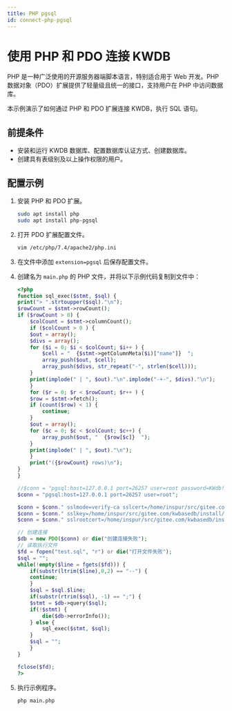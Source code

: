 ```yaml
---
title: PHP pgsql
id: connect-php-pgsql
---
```


# 使用 PHP 和 PDO 连接 KWDB

PHP 是一种广泛使用的开源服务器端脚本语言，特别适合用于 Web 开发。PHP 数据对象（PDO）扩展提供了轻量级且统一的接口，支持用户在 PHP 中访问数据库。

本示例演示了如何通过 PHP 和 PDO 扩展连接 KWDB，执行 SQL 语句。

## 前提条件

- 安装和运行 KWDB 数据库、配置数据库认证方式、创建数据库。
- 创建具有表级别及以上操作权限的用户。

## 配置示例

1. 安装 PHP 和 PDO 扩展。

    ```bash
    sudo apt install php
    sudo apt install php-pgsql
    ```

2. 打开 PDO 扩展配置文件。

    ```bash
    vim /etc/php/7.4/apache2/php.ini
    ```

3. 在文件中添加 `extension=pgsql` 后保存配置文件。

4. 创建名为 `main.php` 的 PHP 文件，并将以下示例代码复制到文件中：

    ```php
    <?php
    function sql_exec($stmt, $sql) {
    print("> ".strtoupper($sql)."\n");
    $rowCount = $stmt->rowCount();
    if ($rowCount > 0) {
        $colCount = $stmt->columnCount();
        if ($colCount > 0 ) {
        $out = array();
        $divs = array();
        for ($i = 0; $i < $colCount; $i++ ) {
            $cell = "  {$stmt->getColumnMeta($i)["name"]}  ";
            array_push($out, $cell);
            array_push($divs, str_repeat("-", strlen($cell)));
        }
        print(implode(" | ", $out)."\n".implode("-+-", $divs)."\n");
        }
        for ($r = 0; $r < $rowCount; $r++ ) {
        $row = $stmt->fetch();
        if (count($row) < 1) {
            continue;
        }
        $out = array();
        for ($c = 0; $c < $colCount; $c++) {
            array_push($out, "  {$row[$c]}  ");
        }
        print(implode(" | ", $out)."\n");
        }
        print("({$rowCount} rows)\n");
    }
    }

    //$conn = "pgsql:host=127.0.0.1 port=26257 user=root password=KWdb!2022";
    $conn = "pgsql:host=127.0.0.1 port=26257 user=root";

    $conn = $conn." sslmode=verify-ca sslcert=/home/inspur/src/gitee.com/kwbasedb/install/certs/client.root.crt";
    $conn = $conn." sslkey=/home/inspur/src/gitee.com/kwbasedb/install/certs/client.root.key";
    $conn = $conn." sslrootcert=/home/inspur/src/gitee.com/kwbasedb/install/certs/ca.crt";

    // 创建连接
    $db = new PDO($conn) or die("创建连接失败");
    // 读取执行文件
    $fd = fopen("test.sql", "r") or die("打开文件失败");
    $sql = "";
    while(!empty($line = fgets($fd))) {
        if(substr(ltrim($line),0,2) == "--") {
        continue;
        }
        $sql = $sql.$line;
        if(substr(rtrim($sql), -1) == ";") {
        $stmt = $db->query($sql);
        if(!$stmt) {
            die($db->errorInfo());
        } else {
            sql_exec($stmt, $sql);
        }
        $sql = "";
        }
    }

    fclose($fd);
    ?>
    ```

5. 执行示例程序。

    ```bash
    php main.php
    ```
